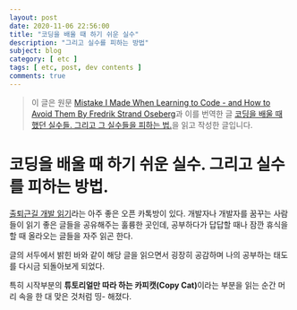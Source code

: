 ```yaml
---
layout: post
date: 2020-11-06 22:56:00
title: "코딩을 배울 때 하기 쉬운 실수"
description: "그리고 실수를 피하는 방법"
subject: blog
category: [ etc ]
tags: [ etc, post, dev contents ]
comments: true
---
```


> 이 글은 원문 [Mistake I Made When Learning to Code - and How to Avoid Them By Fredrik Strand Oseberg](https://www.freecodecamp.org/news/mistake-i-made-when-learning-to-code-and-how-to-avoid-them/)과 이를 번역한 글 [코딩을 배울 때 했던 실수들. 그리고 그 실수들을 피하는 법.](https://medium.com/code-states/코딩을-배울-때-했던-실수들-그리고-그-실수들을-피하는-법-3497a80217ff)을 읽고 작성한 글입니다.

# 코딩을 배울 때 하기 쉬운 실수. 그리고 실수를 피하는 방법.

[출퇴근길 개발 읽기](http://bit.ly/2q58GZf)라는 아주 좋은 오픈 카톡방이 있다. 개발자나 개발자를 꿈꾸는 사람들이 읽기 좋은 글들을 공유해주는 훌륭한 곳인데, 공부하다가 답답할 때나 잠깐 휴식을 할 때 올라오는 글들을 자주 읽곤 한다.

글의 서두에서 밝힌 바와 같이 해당 글을 읽으면서 굉장히 공감하며 나의 공부하는 태도를 다시금 되돌아보게 되었다.

특히 시작부분의 <b>튜토리얼만 따라 하는 카피캣(Copy Cat)</b>이라는 부분을 읽는 순간 머리 속을 한 대 맞은 것처럼 띵- 해졌다.
